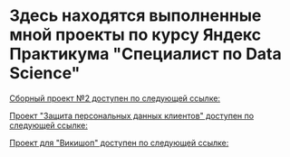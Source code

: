 # Здесь находятся выполненные мной проекты по курсу Яндекс Практикума "Специалист по Data Science"

[Сборный проект №2 доступен по следующей ссылке: ](projects/Complicated_projects/Second_project/Complicated_project.ipynb)

[Проект "Защита персональных данных клиентов" доступен по следующей ссылке: ](projects/Module_3/protection_of_personal_data_of_clients.ipynb)

[Проект для "Викишоп" доступен по следующей ссылке: ](projects/Module_3/project_for_wikishop.ipynb)
